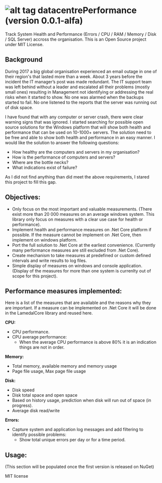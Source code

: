 # ![alt tag](https://github.com/perezLamed/LamedalCore/blob/master/pics/badges/LamedalSmall.png) datacentrePerformance (version 0.0.1-alfa)
Track System Health and Performance (Errors / CPU / RAM / Memory / Disk / SQL Server) accross the organisation. This is an Open Source project under MIT License.

## Background
During 2017 a big global organisation experienced an email outage in one of their region's that lasted more than a week.  About 3 years before the incident the IT manager’s post was made redundant.  The IT support team was left behind without a leader and escalated all their problems (mostly small ones) resulting in Management not identifying or addressing the real risks when it started to show. No one was alarmed when the backups started to fail. No one listened to the reports that the server was running out of disk space. 

I have found that with any computer or server crash, there were clear warning signs that was ignored. I started searching for possible open source solutions for the Windows platform that will show both health and performance that can be used on 10-1000+ servers. The solution need to be free and able to show both health and performance in an easy manner. I would like the solution to answer the following questions:
+ How healthy are the computers and servers in my organisation?
+ How is the performance of computers and servers?
+ Where are the bottle necks?
+ What indications exist of failure?

As I did not find anything than did meet the above requirements, I stared this project to fill this gap. 

## Objectives:
+ Only focus on the most important and valuable measurements. (There exist more than 20 000 measures on an average windows system.  This library only focus on measures with a clear use case for health or performance).
+ Implement health and performance measures on .Net Core platform if possible. If the measure cannot be implement on .Net Core, then implement on windows platform.
+ Port the full solution to .Net Core at the earliest convenience. (Currently many performance measures are still excluded from .Net Core).
+ Create mechanism to take measures at predefined or custom defined intervals and write results to log files.
+ Simple display of measures on windows and console application. (Display of the measures for more than one system is currenlty out of scope for this project).

## Performance measures implemented:
Here is a list of the measures that are available and the reasons why they are important. If a measure can be implemented on .Net Core it will be done in the LamedalCore library and reused here. 

**CPU:**
+  CPU performance.
+ CPU average performance: 
  - When the average CPU performance is above 80% it is an indication things are not in order.

**Memory:**
+ Total memory, available memory and memory usage
+ Page file usage, Max page file usage

**Disk:**
+ Disk speed
+ Disk total space and open space
+ Based on history usage, prediction when disk will run out of space (in progress).
+ Average disk read/write

**Errors:**
+ Capture system and application log messages and add filtering to identify possible problems:
  - Show total unique errors per day or for a  time period.
  
## Usage:
(This section will be populated once the first version is released on NuGet)

MIT license
